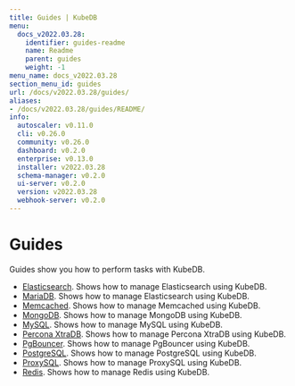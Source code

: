 ```yaml
---
title: Guides | KubeDB
menu:
  docs_v2022.03.28:
    identifier: guides-readme
    name: Readme
    parent: guides
    weight: -1
menu_name: docs_v2022.03.28
section_menu_id: guides
url: /docs/v2022.03.28/guides/
aliases:
- /docs/v2022.03.28/guides/README/
info:
  autoscaler: v0.11.0
  cli: v0.26.0
  community: v0.26.0
  dashboard: v0.2.0
  enterprise: v0.13.0
  installer: v2022.03.28
  schema-manager: v0.2.0
  ui-server: v0.2.0
  version: v2022.03.28
  webhook-server: v0.2.0
---
```


# Guides

Guides show you how to perform tasks with KubeDB.

- [Elasticsearch](/docs/v2022.03.28/guides/elasticsearch/README). Shows how to manage Elasticsearch using KubeDB.
- [MariaDB](/docs/v2022.03.28/guides/mariadb). Shows how to manage Elasticsearch using KubeDB.
- [Memcached](/docs/v2022.03.28/guides/memcached/README). Shows how to manage Memcached using KubeDB.
- [MongoDB](/docs/v2022.03.28/guides/mongodb/README). Shows how to manage MongoDB using KubeDB.
- [MySQL](/docs/v2022.03.28/guides/mysql/README). Shows how to manage MySQL using KubeDB.
- [Percona XtraDB](/docs/v2022.03.28/guides/percona-xtradb/README). Shows how to manage Percona XtraDB using KubeDB.
- [PgBouncer](/docs/v2022.03.28/guides/pgbouncer/README). Shows how to manage PgBouncer using KubeDB.
- [PostgreSQL](/docs/v2022.03.28/guides/postgres/README). Shows how to manage PostgreSQL using KubeDB.
- [ProxySQL](/docs/v2022.03.28/guides/proxysql/README). Shows how to manage ProxySQL using KubeDB.
- [Redis](/docs/v2022.03.28/guides/redis/README). Shows how to manage Redis using KubeDB.
